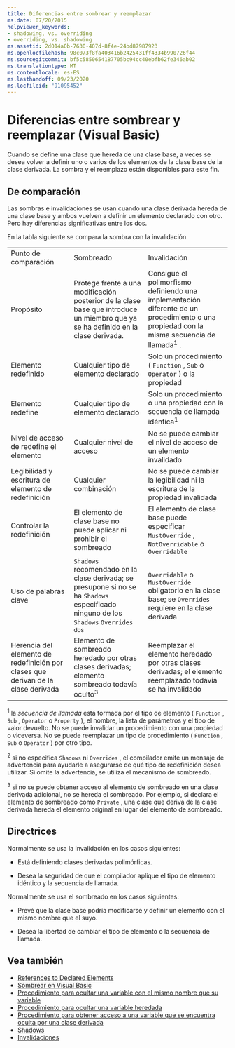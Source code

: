 ```yaml
---
title: Diferencias entre sombrear y reemplazar
ms.date: 07/20/2015
helpviewer_keywords:
- shadowing, vs. overriding
- overriding, vs. shadowing
ms.assetid: 2d014a0b-7630-407d-8f4e-24bd87987923
ms.openlocfilehash: 98c073f8fa403416b2425431ff4334b990726f44
ms.sourcegitcommit: bf5c5850654187705bc94cc40ebfb62fe346ab02
ms.translationtype: MT
ms.contentlocale: es-ES
ms.lasthandoff: 09/23/2020
ms.locfileid: "91095452"
---
```

# <a name="differences-between-shadowing-and-overriding-visual-basic"></a>Diferencias entre sombrear y reemplazar (Visual Basic)

Cuando se define una clase que hereda de una clase base, a veces se desea volver a definir uno o varios de los elementos de la clase base de la clase derivada. La sombra y el reemplazo están disponibles para este fin.  
  
## <a name="comparison"></a>De comparación  

 Las sombras e invalidaciones se usan cuando una clase derivada hereda de una clase base y ambos vuelven a definir un elemento declarado con otro. Pero hay diferencias significativas entre los dos.  
  
 En la tabla siguiente se compara la sombra con la invalidación.  
  
||||  
|---|---|---|  
|Punto de comparación|Sombreado|Invalidación|  
|Propósito|Protege frente a una modificación posterior de la clase base que introduce un miembro que ya se ha definido en la clase derivada.|Consigue el polimorfismo definiendo una implementación diferente de un procedimiento o una propiedad con la misma secuencia de llamada<sup>1</sup> .|  
|Elemento redefinido|Cualquier tipo de elemento declarado|Solo un procedimiento ( `Function` , `Sub` o `Operator` ) o la propiedad|  
|Elemento redefine|Cualquier tipo de elemento declarado|Solo un procedimiento o una propiedad con la secuencia de llamada idéntica<sup>1</sup>|  
|Nivel de acceso de redefine el elemento|Cualquier nivel de acceso|No se puede cambiar el nivel de acceso de un elemento invalidado|  
|Legibilidad y escritura de elemento de redefinición|Cualquier combinación|No se puede cambiar la legibilidad ni la escritura de la propiedad invalidada|  
|Controlar la redefinición|El elemento de clase base no puede aplicar ni prohibir el sombreado|El elemento de clase base puede especificar `MustOverride` , `NotOverridable` o `Overridable`|  
|Uso de palabras clave|`Shadows` recomendado en la clase derivada; se presupone si no se ha `Shadows` especificado ninguno de los `Shadows` `Overrides` <sup>dos</sup>|`Overridable` o `MustOverride` obligatorio en la clase base; se `Overrides` requiere en la clase derivada|  
|Herencia del elemento de redefinición por clases que derivan de la clase derivada|Elemento de sombreado heredado por otras clases derivadas; elemento sombreado todavía oculto<sup>3</sup>|Reemplazar el elemento heredado por otras clases derivadas; el elemento reemplazado todavía se ha invalidado|  
  
 <sup>1</sup> la *secuencia de llamada* está formada por el tipo de elemento ( `Function` , `Sub` , `Operator` o `Property` ), el nombre, la lista de parámetros y el tipo de valor devuelto. No se puede invalidar un procedimiento con una propiedad o viceversa. No se puede reemplazar un tipo de procedimiento ( `Function` , `Sub` o `Operator` ) por otro tipo.  
  
 <sup>2</sup> si no especifica `Shadows` ni `Overrides` , el compilador emite un mensaje de advertencia para ayudarle a asegurarse de qué tipo de redefinición desea utilizar. Si omite la advertencia, se utiliza el mecanismo de sombreado.  
  
 <sup>3</sup> si no se puede obtener acceso al elemento de sombreado en una clase derivada adicional, no se hereda el sombreado. Por ejemplo, si declara el elemento de sombreado como `Private` , una clase que deriva de la clase derivada hereda el elemento original en lugar del elemento de sombreado.  
  
## <a name="guidelines"></a>Directrices  

 Normalmente se usa la invalidación en los casos siguientes:  
  
- Está definiendo clases derivadas polimórficas.  
  
- Desea la seguridad de que el compilador aplique el tipo de elemento idéntico y la secuencia de llamada.  
  
 Normalmente se usa el sombreado en los casos siguientes:  
  
- Prevé que la clase base podría modificarse y definir un elemento con el mismo nombre que el suyo.  
  
- Desea la libertad de cambiar el tipo de elemento o la secuencia de llamada.  
  
## <a name="see-also"></a>Vea también

- [References to Declared Elements](references-to-declared-elements.md)
- [Sombrear en Visual Basic](shadowing.md)
- [Procedimiento para ocultar una variable con el mismo nombre que su variable](how-to-hide-a-variable-with-the-same-name-as-your-variable.md)
- [Procedimiento para ocultar una variable heredada](how-to-hide-an-inherited-variable.md)
- [Procedimiento para obtener acceso a una variable que se encuentra oculta por una clase derivada](how-to-access-a-variable-hidden-by-a-derived-class.md)
- [Shadows](../../../language-reference/modifiers/shadows.md)
- [Invalidaciones](../../../language-reference/modifiers/overrides.md)
